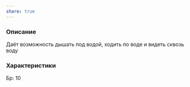 ```yaml
---
share: true
---
```

### Описание
Даёт возможность дышать под водой, ходить по воде и видеть сквозь воду
### Характеристики
Бр: 10 
